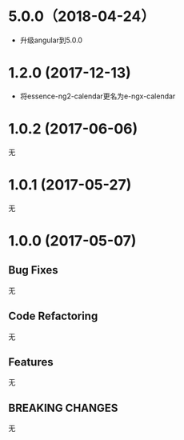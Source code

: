 # 5.0.0（2018-04-24）

- 升级angular到5.0.0

# 1.2.0 (2017-12-13)

- 将essence-ng2-calendar更名为e-ngx-calendar

# 1.0.2 (2017-06-06)

无

# 1.0.1 (2017-05-27)

无

# 1.0.0 (2017-05-07)

## Bug Fixes

无

## Code Refactoring

无

## Features

无

## BREAKING CHANGES

无

